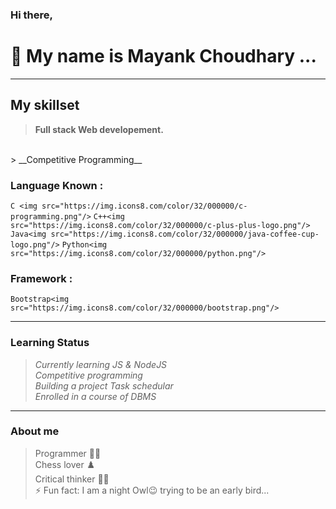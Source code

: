 
<!-- 
- 🔭 I’m currently working on Javascript...
- 🌱 I’m currently learning NodeJS...
<!-- - 👯 I’m looking to collaborate on ... -->
<!-- - 🤔 I’m looking for help with ... -->
<!-- - 💬 Ask me about ... -->
<!-- - 📫 How to reach me: ... -->
<!-- - 😄 Pronouns: ... -->


### Hi there,
# 👋 My name is __Mayank Choudhary__ ...

<hr>

## __My skillset__

> __Full stack Web developement.__ <br>
<br>
> __Competitive Programming__ <br>


### Language Known : 
`C <img src="https://img.icons8.com/color/32/000000/c-programming.png"/>` `C++<img src="https://img.icons8.com/color/32/000000/c-plus-plus-logo.png"/>` `Java<img src="https://img.icons8.com/color/32/000000/java-coffee-cup-logo.png"/>` `Python<img src="https://img.icons8.com/color/32/000000/python.png"/>`
### Framework : 
`Bootstrap<img src="https://img.icons8.com/color/32/000000/bootstrap.png"/>`

<hr>

### __Learning Status__

> _Currently learning JS & NodeJS_ <br>
> _Competitive programming_ <br>
> _Building a project Task schedular_ <br>
> _Enrolled in a course of DBMS_ <br>

<hr>

### __About me__
> Programmer :technologist: <br>
> Chess lover :chess_pawn: <br>
> Critical thinker :ok_man: <br>
> ⚡ Fun fact: I am a night Owl😉 trying to be an early bird... <br>

